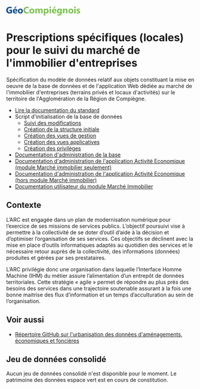 ![picto](https://github.com/sigagglocompiegne/orga_gest_igeo/blob/master/doc/img/geocompiegnois_2020_reduit_v2.png)

# Prescriptions spécifiques (locales) pour le suivi du marché de l'immobilier d'entreprises

Spécification du modèle de données relatif aux objets constituant la mise en oeuvre de la base de données et de l'application Web dédiée au marché de l'immobilier d'entreprises (terrains privés et locaux d'activités) sur le territoire de l'Agglomération de la Région de Compiègne.

- [Lire la documentation du standard](gabarit/livrables.md)
- Script d'initialisation de la base de données
  * [Suivi des modifications](bdd/IMMO_00_trace.sql)
  * [Création  de la structure initiale](bdd/IMMO_10_squelette.sql)
  * [Création des vues de gestion](bdd/IMMO_20_vues_gestion.sql)
  * [Création des vues applicatives](bdd/IMMO_21_vues_xapps.sql)
  * [Création des privilèges](bdd/IMMO_99_grant.sql)
- [Documentation d'administration de la base](bdd/doc_admin_bd_immo.md)
- [Documentation d'administration de l'application Activité Economique (module Marché immobilier seulement)](app/doc_admin_app_eco_immo.md)
- [Documentation d'administration de l'application Activité Economique (hors module Marché immobilier)](https://github.com/sigagglocompiegne/amt_fon_eco/blob/master/app/doc_admin_app_eco.md)
- [Documentation utilisateur du module Marché Immobilier](app/doc_util_admin_immo.md)

## Contexte

L’ARC est engagée dans un plan de modernisation numérique pour l’exercice de ses missions de services publics. L’objectif poursuivi vise à permettre à la collectivité de se doter d’outil d’aide à la décision et d’optimiser l’organisation de ses services. Ces objectifs se déclinent avec la mise en place d’outils informatiques adaptés au quotidien des services et le nécessaire retour auprès de la collectivité, des informations (données) produites et gérées par ses prestataires. 

L’ARC privilégie donc une organisation dans laquelle l’Interface Homme Machine (IHM) du métier assure l’alimentation d’un entrepôt de données territoriales. Cette stratégie « agile » permet de répondre au plus près des besoins des services dans une trajectoire soutenable assurant à la fois une bonne maitrise des flux d’information et un temps d’acculturation au sein de l’organisation.

## Voir aussi

- [Répertoire GitHub sur l'urbanisation des données d'aménagements, économiques et foncières](https://github.com/sigagglocompiegne/amt_fon_eco)

## Jeu de données consolidé

Aucun jeu de données consolidé n'est disponible pour le moment. Le patrimoine des données espace vert est en cours de constitution.
